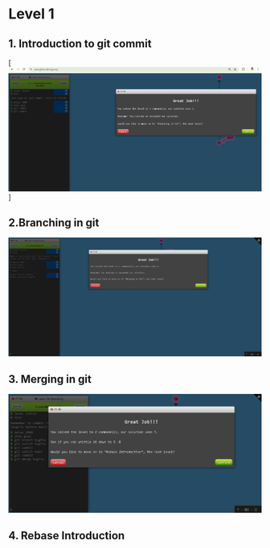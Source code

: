 # Level 1

## 1. Introduction to git commit

[![alt text](image.png)]

## 2.Branching in git 
![alt text](image-1.png)

## 3. Merging in git
![alt text](image-2.png)

## 4. Rebase Introduction